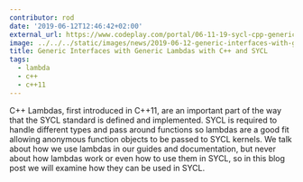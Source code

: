 ```yaml
---
contributor: rod
date: '2019-06-12T12:46:42+02:00'
external_url: https://www.codeplay.com/portal/06-11-19-sycl-cpp-generic-interfaces-with-generic-lambdas
image: ../../../static/images/news/2019-06-12-generic-interfaces-with-generic-lambdas-with-c-and-sycl.webp
title: Generic Interfaces with Generic Lambdas with C++ and SYCL
tags:
  - lambda
  - c++
  - c++11
---
```


C++ Lambdas, first introduced in C++11, are an important part of the way that the SYCL standard is defined and
implemented. SYCL is required to handle different types and pass around functions so lambdas are a good fit allowing
anonymous function objects to be passed to SYCL kernels. We talk about how we use lambdas in our guides and
documentation, but never about how lambdas work or even how to use them in SYCL, so in this blog post we will examine
how they can be used in SYCL.
